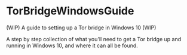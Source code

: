 # TorBridgeWindowsGuide
(WIP) A guide to setting up a Tor bridge in Windows 10 (WIP)

A step by step collection of what you'll need to get a Tor bridge up and running in Windows 10, and where it can all be found.
